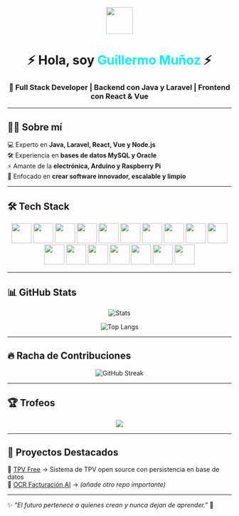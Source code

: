 <!-- Banner futurista -->
<p align="center">
  <img src="https://user-images.githubusercontent.com/18350557/176309783-0785949b-9127-417c-8b55-ab5a4333674e.gif" width="60" />
</p>

<h1 align="center">⚡ Hola, soy <span style="color:#00f0ff">Guillermo Muñoz</span> ⚡</h1>
<h3 align="center">🚀 Full Stack Developer | Backend con Java y Laravel | Frontend con React & Vue</h3>

---

## 👨‍💻 Sobre mí  
 
💻 Experto en **Java, Laravel, React, Vue y Node.js**  
🛠️ Experiencia en **bases de datos MySQL y Oracle**  
⚡ Amante de la **electrónica, Arduino y Raspberry Pi**  
🎯 Enfocado en **crear software innovador, escalable y limpio**  

---

## 🛠️ Tech Stack  

<p align="center">
<a href="https://www.java.com/" target="_blank"><img src="https://skillicons.dev/icons?i=java" width="45" /></a>
<a href="https://laravel.com/" target="_blank"><img src="https://skillicons.dev/icons?i=laravel" width="45" /></a>
<a href="https://reactjs.org/" target="_blank"><img src="https://skillicons.dev/icons?i=react" width="45" /></a>
<a href="https://vuejs.org/" target="_blank"><img src="https://skillicons.dev/icons?i=vue" width="45" /></a>
<a href="https://nodejs.org/" target="_blank"><img src="https://skillicons.dev/icons?i=nodejs" width="45" /></a>
<a href="https://developer.mozilla.org/en-US/docs/Web/JavaScript" target="_blank"><img src="https://skillicons.dev/icons?i=js" width="45" /></a>
<a href="https://developer.mozilla.org/en-US/docs/Glossary/HTML5" target="_blank"><img src="https://skillicons.dev/icons?i=html" width="45" /></a>
<a href="https://www.w3.org/TR/CSS/#css" target="_blank"><img src="https://skillicons.dev/icons?i=css" width="45" /></a>
<a href="https://git-scm.com/" target="_blank"><img src="https://skillicons.dev/icons?i=git" width="45" /></a>
<a href="https://www.mysql.com/" target="_blank"><img src="https://skillicons.dev/icons?i=mysql" width="45" /></a>
<a href="https://www.oracle.com/" target="_blank"><img src="https://img.icons8.com/color/48/oracle-logo.png" width="45" /></a>
<a href="https://flask.palletsprojects.com/" target="_blank"><img src="https://skillicons.dev/icons?i=flask" width="45" /></a>
<a href="https://vitejs.dev/" target="_blank"><img src="https://skillicons.dev/icons?i=vite" width="45" /></a>
<a href="https://jquery.com/" target="_blank"><img src="https://skillicons.dev/icons?i=jquery" width="45" /></a>
<a href="https://code.visualstudio.com/" target="_blank"><img src="https://skillicons.dev/icons?i=vscode" width="45" /></a>
<a href="https://arduino.cc/" target="_blank"><img src="https://skillicons.dev/icons?i=arduino" width="45" /></a>
<a href="https://raspberrypi.org/" target="_blank"><img src="https://skillicons.dev/icons?i=raspberrypi" width="45" /></a>
</p>

---

## 📊 GitHub Stats  

<div align="center">

![Stats](https://github-readme-stats.vercel.app/api?username=Guillermo-Munoz&show_icons=true&theme=tokyonight&hide_border=true&bg_color=0d1117&title_color=00f0ff&icon_color=00f0ff)  

![Top Langs](https://github-readme-stats.vercel.app/api/top-langs/?username=Guillermo-Munoz&layout=compact&theme=tokyonight&hide_border=true&bg_color=0d1117&title_color=00f0ff)  

</div>

---

## 🔥 Racha de Contribuciones  

<p align="center">
  <img src="https://streak-stats.demolab.com?user=Guillermo-Munoz&theme=tokyonight&hide_border=true&ring=00f0ff&fire=ff0080&currStreakLabel=00f0ff" alt="GitHub Streak" />
</p>

---

## 🏆 Trofeos  

<p align="center">
  <img src="https://github-profile-trophy.vercel.app/?username=Guillermo-Munoz&theme=tokyonight&no-frame=true&row=1&column=7&margin-w=15&margin-h=15" />
</p>

---

## 🚀 Proyectos Destacados  

🔹 [TPV Free](https://github.com/Guillermo-Munoz/tpv-free) → Sistema de TPV open source con persistencia en base de datos  
🔹 [OCR Facturación AI](https://github.com/Guillermo-Munoz/facturacion-ia) → *(añade otro repo importante)*  

---

✨ *"El futuro pertenece a quienes crean y nunca dejan de aprender."* 🚀
